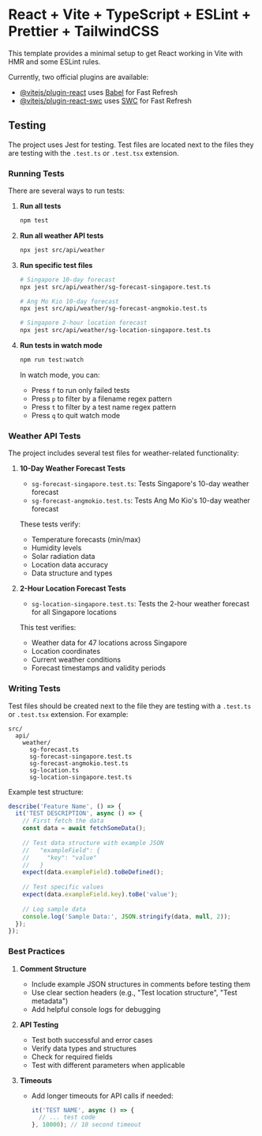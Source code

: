# React + Vite + TypeScript + ESLint + Prettier + TailwindCSS

This template provides a minimal setup to get React working in Vite with HMR and some ESLint rules.

Currently, two official plugins are available:

- [@vitejs/plugin-react](https://github.com/vitejs/vite-plugin-react/blob/main/packages/plugin-react/README.md) uses [Babel](https://babeljs.io/) for Fast Refresh
- [@vitejs/plugin-react-swc](https://github.com/vitejs/vite-plugin-react-swc) uses [SWC](https://swc.rs/) for Fast Refresh

## Testing

The project uses Jest for testing. Test files are located next to the files they are testing with the `.test.ts` or `.test.tsx` extension.

### Running Tests

There are several ways to run tests:

1. **Run all tests**
   ```bash
   npm test
   ```

2. **Run all weather API tests**
   ```bash
   npx jest src/api/weather
   ```

3. **Run specific test files**
   ```bash
   # Singapore 10-day forecast
   npx jest src/api/weather/sg-forecast-singapore.test.ts
   
   # Ang Mo Kio 10-day forecast
   npx jest src/api/weather/sg-forecast-angmokio.test.ts
   
   # Singapore 2-hour location forecast
   npx jest src/api/weather/sg-location-singapore.test.ts
   ```

4. **Run tests in watch mode**
   ```bash
   npm run test:watch
   ```
   In watch mode, you can:
   - Press `f` to run only failed tests
   - Press `p` to filter by a filename regex pattern
   - Press `t` to filter by a test name regex pattern
   - Press `q` to quit watch mode

### Weather API Tests

The project includes several test files for weather-related functionality:

1. **10-Day Weather Forecast Tests**
   - `sg-forecast-singapore.test.ts`: Tests Singapore's 10-day weather forecast
   - `sg-forecast-angmokio.test.ts`: Tests Ang Mo Kio's 10-day weather forecast
   
   These tests verify:
   - Temperature forecasts (min/max)
   - Humidity levels
   - Solar radiation data
   - Location data accuracy
   - Data structure and types

2. **2-Hour Location Forecast Tests**
   - `sg-location-singapore.test.ts`: Tests the 2-hour weather forecast for all Singapore locations
   
   This test verifies:
   - Weather data for 47 locations across Singapore
   - Location coordinates
   - Current weather conditions
   - Forecast timestamps and validity periods

### Writing Tests

Test files should be created next to the file they are testing with a `.test.ts` or `.test.tsx` extension. For example:
```
src/
  api/
    weather/
      sg-forecast.ts
      sg-forecast-singapore.test.ts
      sg-forecast-angmokio.test.ts
      sg-location.ts
      sg-location-singapore.test.ts
```

Example test structure:
```typescript
describe('Feature Name', () => {
  it('TEST DESCRIPTION', async () => {
    // First fetch the data
    const data = await fetchSomeData();
    
    // Test data structure with example JSON
    //   "exampleField": {
    //     "key": "value"
    //   }
    expect(data.exampleField).toBeDefined();
    
    // Test specific values
    expect(data.exampleField.key).toBe('value');
    
    // Log sample data
    console.log('Sample Data:', JSON.stringify(data, null, 2));
  });
});
```

### Best Practices

1. **Comment Structure**
   - Include example JSON structures in comments before testing them
   - Use clear section headers (e.g., "Test location structure", "Test metadata")
   - Add helpful console logs for debugging

2. **API Testing**
   - Test both successful and error cases
   - Verify data types and structures
   - Check for required fields
   - Test with different parameters when applicable

3. **Timeouts**
   - Add longer timeouts for API calls if needed:
     ```typescript
     it('TEST NAME', async () => {
       // ... test code
     }, 10000); // 10 second timeout
     ```
